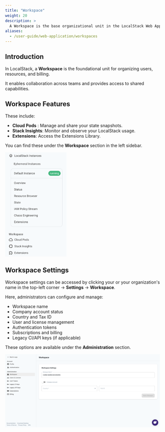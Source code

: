 ```yaml
---
title: "Workspace"
weight: 20
description: >
  A Workspace is the base organizational unit in the LocalStack Web Application.
aliases:
  - /user-guide/web-application/workspaces
---
```


## Introduction

In LocalStack, a **Workspace** is the foundational unit for organizing users, resources, and billing.

It enables collaboration across teams and provides access to shared capabilities.

## Workspace Features

These include:

- **Cloud Pods** : Manage and share your state snapshots.
- **Stack Insights**: Monitor and observe your LocalStack usage.
- **Extensions**: Access the Extensions Library.

You can find these under the **Workspace** section in the left sidebar.

<img src="workspace-features.png" width="200px" alt="User workspace features section in sidebar" title="Workspace features in sidebar">

## Workspace Settings

Workspace settings can be accessed by clicking your or your organization's name in the top-left corner → **Settings** → **Workspace**.

Here, administrators can configure and manage:

- Workspace name
- Company account status
- Country and Tax ID
- User and license management
- Authentication tokens
- Subscriptions and billing
- Legacy CI/API keys (if applicable)

These options are available under the **Administration** section.

<img src="workspace-admin-settings.png" width="700px" alt="Administration settings for workspace" title="Workspace settings panel">
